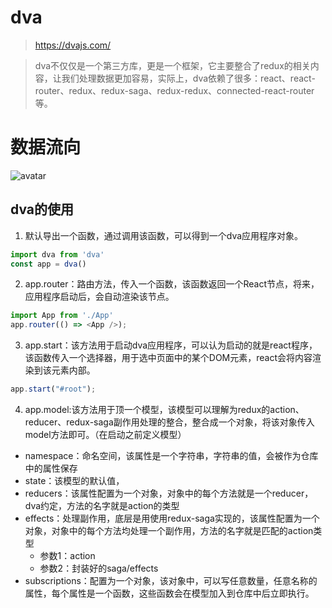 # dva

> https://dvajs.com/

> dva不仅仅是一个第三方库，更是一个框架，它主要整合了redux的相关内容，让我们处理数据更加容易，实际上，dva依赖了很多：react、react-router、redux、redux-saga、redux-redux、connected-react-router等。

# 数据流向

![avatar](https://zos.alipayobjects.com/rmsportal/PPrerEAKbIoDZYr.png)

## dva的使用

1. 默认导出一个函数，通过调用该函数，可以得到一个dva应用程序对象。
```js
import dva from 'dva'
const app = dva()
```

2. app.router：路由方法，传入一个函数，该函数返回一个React节点，将来，应用程序启动后，会自动渲染该节点。
```js
import App from './App'
app.router(() => <App />);
```

3. app.start：该方法用于启动dva应用程序，可以认为启动的就是react程序，该函数传入一个选择器，用于选中页面中的某个DOM元素，react会将内容渲染到该元素内部。
```js
app.start("#root");
```

4. app.model:该方法用于顶一个模型，该模型可以理解为redux的action、reducer、redux-saga副作用处理的整合，整合成一个对象，将该对象传入model方法即可。（在启动之前定义模型）
  + namespace：命名空间，该属性是一个字符串，字符串的值，会被作为仓库中的属性保存
  + state：该模型的默认值，
  + reducers：该属性配置为一个对象，对象中的每个方法就是一个reducer，dva约定，方法的名字就是action的类型
  + effects：处理副作用，底层是用使用redux-saga实现的，该属性配置为一个对象，对象中的每个方法均处理一个副作用，方法的名字就是匹配的action类型
    - 参数1：action
    - 参数2：封装好的saga/effects
  + subscriptions：配置为一个对象，该对象中，可以写任意数量，任意名称的属性，每个属性是一个函数，这些函数会在模型加入到仓库中后立即执行。